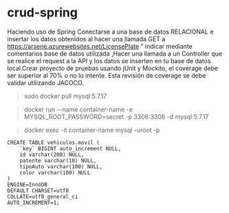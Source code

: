 # crud-spring
Haciendo uso de Spring Conectarse a una base de datos RELACIONAL e insertar los datos obtenidos al hacer una llamada GET a https://arsene.azurewebsites.net/LicensePlate " indicar mediante comentarios base de datos utilizada ,Hacer una llamada a un Controller que se realice el request a la API y los datos se inserten en tu base de datos local.Crear proyecto de pruebas usando jUnit y Mockito, el coverage debe ser superior al 70% o no lo intente. Esta revisión de coverage se debe validar utilizando JACOCO.

> sudo docker pull mysql:5.7.17

> docker run --name container-name -e MYSQL_ROOT_PASSWORD=secret -p 3306:3306 -d mysql:5.7.17

> docker exec -it container-name mysql -uroot -p

>
```
CREATE TABLE vehiculos.movil (
	`key` BIGINT auto_increment NULL,
	id varchar(200) NULL,
	patente varchar(10) NULL,
	tipoAuto varchar(100) NULL,
	color varchar(100) NULL
)
ENGINE=InnoDB
DEFAULT CHARSET=utf8
COLLATE=utf8_general_ci
AUTO_INCREMENT=1;
```


